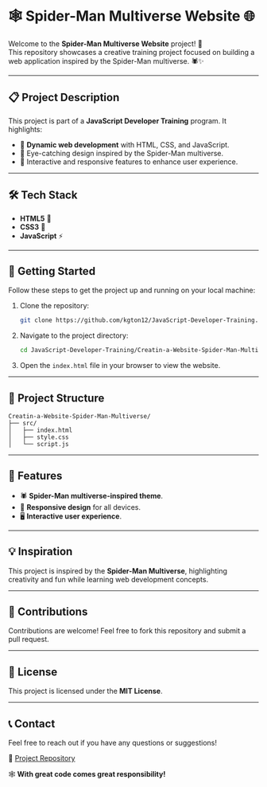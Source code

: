
# 🕸️ Spider-Man Multiverse Website 🌐

Welcome to the **Spider-Man Multiverse Website** project! 🚀  
This repository showcases a creative training project focused on building a web application inspired by the Spider-Man multiverse. 🕷️✨  

---

## 📋 Project Description

This project is part of a **JavaScript Developer Training** program. It highlights:  
- 🌟 **Dynamic web development** with HTML, CSS, and JavaScript.  
- 🎨 Eye-catching design inspired by the Spider-Man multiverse.  
- 🔗 Interactive and responsive features to enhance user experience.  

---

## 🛠️ Tech Stack

- **HTML5** 📝  
- **CSS3** 🎨  
- **JavaScript** ⚡  

---

## 🚀 Getting Started

Follow these steps to get the project up and running on your local machine:  

1. Clone the repository:  
   ```bash
   git clone https://github.com/kgton12/JavaScript-Developer-Training.git
   ```  
2. Navigate to the project directory:  
   ```bash
   cd JavaScript-Developer-Training/Creatin-a-Website-Spider-Man-Multiverse/src
   ```  
3. Open the `index.html` file in your browser to view the website.  

---

## 📁 Project Structure

```
Creatin-a-Website-Spider-Man-Multiverse/
├── src/
│   ├── index.html
│   ├── style.css
│   └── script.js
```

---

## 🌟 Features

- 🕷️ **Spider-Man multiverse-inspired theme**.  
- 📱 **Responsive design** for all devices.  
- 🖥️ **Interactive user experience**.  

---

## 💡 Inspiration

This project is inspired by the **Spider-Man Multiverse**, highlighting creativity and fun while learning web development concepts.  

---

## 🤝 Contributions

Contributions are welcome! Feel free to fork this repository and submit a pull request.  

---

## 📜 License

This project is licensed under the **MIT License**.  

---

## 📞 Contact

Feel free to reach out if you have any questions or suggestions!  

🔗 [Project Repository](https://github.com/kgton12/JavaScript-Developer-Training/tree/master/Creatin-a-Website-Spider-Man-Multiverse/src)  

🕸️ **With great code comes great responsibility!**  
